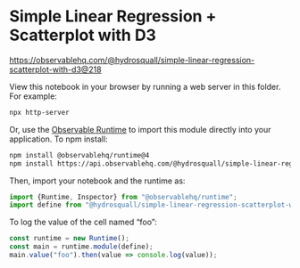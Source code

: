 # Simple Linear Regression + Scatterplot with D3

https://observablehq.com/@hydrosquall/simple-linear-regression-scatterplot-with-d3@218

View this notebook in your browser by running a web server in this folder. For
example:

~~~sh
npx http-server
~~~

Or, use the [Observable Runtime](https://github.com/observablehq/runtime) to
import this module directly into your application. To npm install:

~~~sh
npm install @observablehq/runtime@4
npm install https://api.observablehq.com/@hydrosquall/simple-linear-regression-scatterplot-with-d3@218.tgz?v=3
~~~

Then, import your notebook and the runtime as:

~~~js
import {Runtime, Inspector} from "@observablehq/runtime";
import define from "@hydrosquall/simple-linear-regression-scatterplot-with-d3";
~~~

To log the value of the cell named “foo”:

~~~js
const runtime = new Runtime();
const main = runtime.module(define);
main.value("foo").then(value => console.log(value));
~~~
